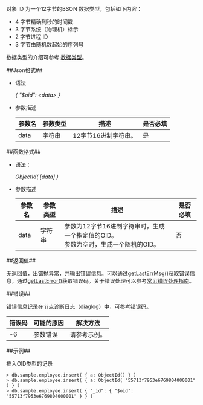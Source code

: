 
对象 ID 为一个12字节的BSON 数据类型，包括如下内容：

* 4 字节精确到秒的时间戳
* 3 字节系统（物理机）标示
* 2 字节进程 ID
* 3 字节由随机数起始的序列号

数据类型的介绍可参考 [数据类型](manual/Distributed_Engine/Architecture/Data_Model/data_type.md)。

##Json格式##

* 语法

  *{ "$oid": \<data\> }*

* 参数描述

  | 参数名 | 参数类型 | 描述                 | 是否必填 |
  | ------ | -------- | -------------------- | -------- |
  | data   | 字符串   | 12字节16进制字符串。 | 是       |

##函数格式##

* 语法： 

  *ObjectId( [data] )*

* 参数描述

  | 参数名 | 参数类型 | 描述                 | 是否必填 |
  | ------ | -------- | -------------------- | -------- |
  | data   | 字符串   | 参数为12字节16进制字符串时，生成一个指定值的OID。<br>参数为空时，生成一个随机的OID。 | 否       |

##返回值##

无返回值，出错抛异常，并输出错误信息。可以通过[getLastErrMsg()](manual/Manual/Sequoiadb_Command/Global/getLastErrMsg.md)获取错误信息，通过[getLastError()](manual/Manual/Sequoiadb_Command/Global/getLastError.md)获取错误码。关于错误处理可以参考[常见错误处理指南](manual/FAQ/faq_sdb.md)。

##错误##

错误信息记录在节点诊断日志（diaglog）中，可参考[错误码](manual/Manual/Sequoiadb_error_code.md)。

| 错误码 | 可能的原因  | 解决方法     |
| ------ | ----------- | ------------ |
| -6     | 参数错误    | 请参考示例。 |

##示例##

插入OID类型的记录

```lang-javascript
> db.sample.employee.insert( { a: ObjectId() } )
> db.sample.employee.insert( { a: ObjectId( "55713f7953e6769804000001" ) } )
> db.sample.employee.insert( { "_id": { "$oid": "55713f7953e6769804000001" } } )
```
